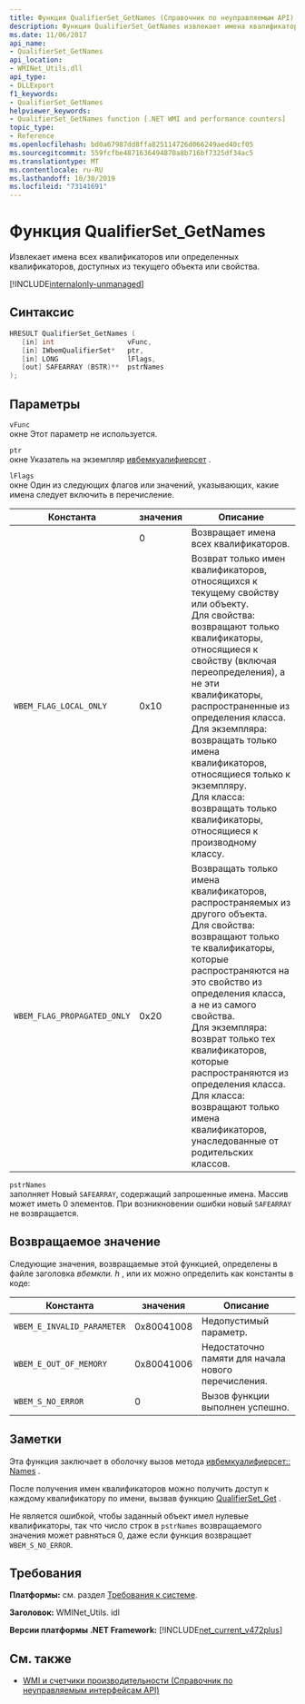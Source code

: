 ```yaml
---
title: Функция QualifierSet_GetNames (Справочник по неуправляемым API)
description: Функция QualifierSet_GetNames извлекает имена квалификаторов из объекта или свойства.
ms.date: 11/06/2017
api_name:
- QualifierSet_GetNames
api_location:
- WMINet_Utils.dll
api_type:
- DLLExport
f1_keywords:
- QualifierSet_GetNames
helpviewer_keywords:
- QualifierSet_GetNames function [.NET WMI and performance counters]
topic_type:
- Reference
ms.openlocfilehash: bd0a67987dd8ffa825114726d066249aed40cf05
ms.sourcegitcommit: 559fcfbe4871636494870a8b716bf7325df34ac5
ms.translationtype: MT
ms.contentlocale: ru-RU
ms.lasthandoff: 10/30/2019
ms.locfileid: "73141691"
---
```

# <a name="qualifierset_getnames-function"></a>Функция QualifierSet_GetNames

Извлекает имена всех квалификаторов или определенных квалификаторов, доступных из текущего объекта или свойства.

[!INCLUDE[internalonly-unmanaged](../../../../includes/internalonly-unmanaged.md)]

## <a name="syntax"></a>Синтаксис

```cpp
HRESULT QualifierSet_GetNames (
   [in] int                  vFunc,
   [in] IWbemQualifierSet*   ptr,
   [in] LONG                 lFlags,
   [out] SAFEARRAY (BSTR)**  pstrNames
);
```

## <a name="parameters"></a>Параметры

`vFunc`\
окне Этот параметр не используется.

`ptr`\
окне Указатель на экземпляр [ивбемкуалифиерсет](/windows/desktop/api/wbemcli/nn-wbemcli-iwbemqualifierset) .

`lFlags`\
окне Один из следующих флагов или значений, указывающих, какие имена следует включить в перечисление.

|Константа  |значения  |Описание  |
|---------|---------|---------|
|  | 0 | Возвращает имена всех квалификаторов. |
| `WBEM_FLAG_LOCAL_ONLY` | 0x10 | Возврат только имен квалификаторов, относящихся к текущему свойству или объекту. <br/> Для свойства: возвращают только квалификаторы, относящиеся к свойству (включая переопределения), а не эти квалификаторы, распространенные из определения класса. <br/> Для экземпляра: возвращать только имена квалификаторов, относящиеся только к экземпляру. <br/> Для класса: возвращать только квалификаторы, относящиеся к производному классу.
|`WBEM_FLAG_PROPAGATED_ONLY` | 0x20 | Возвращать только имена квалификаторов, распространяемых из другого объекта. <br/> Для свойства: возвращают только те квалификаторы, которые распространяются на это свойство из определения класса, а не из самого свойства. <br/> Для экземпляра: возврат только тех квалификаторов, которые распространяются из определения класса. <br/> Для класса: возвращают только имена квалификаторов, унаследованные от родительских классов. |

`pstrNames`\
заполняет Новый `SAFEARRAY`, содержащий запрошенные имена. Массив может иметь 0 элементов. При возникновении ошибки новый `SAFEARRAY` не возвращается.

## <a name="return-value"></a>Возвращаемое значение

Следующие значения, возвращаемые этой функцией, определены в файле заголовка *вбемкли. h* , или их можно определить как константы в коде:

|Константа  |значения  |Описание  |
|---------|---------|---------|
|`WBEM_E_INVALID_PARAMETER` | 0x80041008 | Недопустимый параметр. |
|`WBEM_E_OUT_OF_MEMORY` | 0x80041006 | Недостаточно памяти для начала нового перечисления. |
|`WBEM_S_NO_ERROR` | 0 | Вызов функции выполнен успешно.  |

## <a name="remarks"></a>Заметки

Эта функция заключает в оболочку вызов метода [ивбемкуалифиерсет:: Names](/windows/desktop/api/wbemcli/nf-wbemcli-iwbemqualifierset-getnames) .

После получения имен квалификаторов можно получить доступ к каждому квалификатору по имени, вызвав функцию [QualifierSet_Get](qualifierset-get.md) .

Не является ошибкой, чтобы заданный объект имел нулевые квалификаторы, так что число строк в `pstrNames` возвращаемого значения может равняться 0, даже если функция возвращает `WBEM_S_NO_ERROR`.

## <a name="requirements"></a>Требования

**Платформы:** см. раздел [Требования к системе](../../get-started/system-requirements.md).

**Заголовок:** WMINet_Utils. idl

**Версии платформы .NET Framework:** [!INCLUDE[net_current_v472plus](../../../../includes/net-current-v472plus.md)]

## <a name="see-also"></a>См. также

- [WMI и счетчики производительности (Справочник по неуправляемым интерфейсам API)](index.md)
